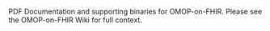 PDF Documentation and supporting binaries for OMOP-on-FHIR. Please see the OMOP-on-FHIR Wiki for full context.
